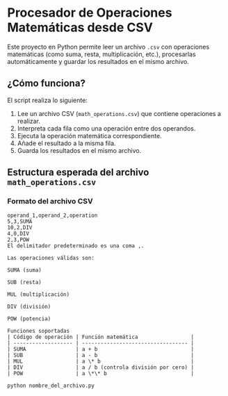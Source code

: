# Procesador de Operaciones Matemáticas desde CSV

Este proyecto en Python permite leer un archivo `.csv` con operaciones matemáticas (como suma, resta, multiplicación, etc.), procesarlas automáticamente y guardar los resultados en el mismo archivo.

## ¿Cómo funciona?

El script realiza lo siguiente:

1. Lee un archivo CSV (`math_operations.csv`) que contiene operaciones a realizar.
2. Interpreta cada fila como una operación entre dos operandos.
3. Ejecuta la operación matemática correspondiente.
4. Añade el resultado a la misma fila.
5. Guarda los resultados en el mismo archivo.

## Estructura esperada del archivo `math_operations.csv`

### Formato del archivo CSV

```csv
operand_1,operand_2,operation
5,3,SUMA
10,2,DIV
4,0,DIV
2,3,POW
El delimitador predeterminado es una coma ,.

Las operaciones válidas son:

SUMA (suma)

SUB (resta)

MUL (multiplicación)

DIV (división)

POW (potencia)

Funciones soportadas
| Código de operación | Función matemática                 |
| ------------------- | ---------------------------------- |
| SUMA                | a + b                              |
| SUB                 | a - b                              |
| MUL                 | a \* b                             |
| DIV                 | a / b (controla división por cero) |
| POW                 | a \*\* b                           |

python nombre_del_archivo.py
